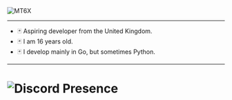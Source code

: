 <img src="https://github.com/mt6x/mt6x/blob/main/standard.gif" alt="MT6X" align="centre">
<hr/>

- 🃏 Aspiring developer from the United Kingdom.
- 🃏 I am 16 years old.
- 🃏 I develop mainly in Go, but sometimes Python.

<hr/>
<h1 align="centre"><img src="https://lanyard.cnrad.dev/api/1096157680567062548" alt="Discord Presence"></h1>
